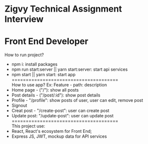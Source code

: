 # Zigvy Technical Assignment Interview
Front End Developer
======================================
How to run project?
+ npm i: install packages
+ npm run start:server || yarn start:server: start api services
+ npm start || yarn start: start app <br/>
======================================<br/>
How to use app?
Ex: Feature - path: description 
+ Home page - ("/"): show all posts
+ Post details - ("/post/:id"): show post details
+ Profile - "/profile": show posts of user, user can edit, remove post
+ Signout
+ Creat post - "/create-post": user can create post
+ Update post: "/update-post": user can update post<br/>
======================================<br/>
This project use:
+ React, React's ecosystem for Front End;
+ Express JS, JWT, mockup data for API services
